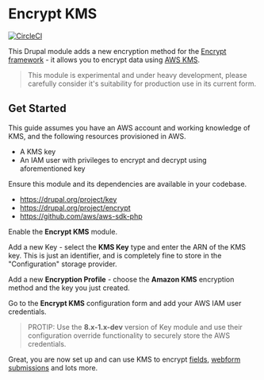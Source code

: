 # Encrypt KMS

[![CircleCI](https://circleci.com/gh/nicksantamaria/drupal-encrypt_kms.svg?style=svg)](https://circleci.com/gh/nicksantamaria/drupal-encrypt_kms)

This Drupal module adds a new encryption method for the [Encrypt framework](https://www.drupal.org/project/encrypt) - it allows you to encrypt data using [AWS KMS](https://aws.amazon.com/kms/).

> This module is experimental and under heavy development, please carefully consider it's suitability for production use in its current form.

## Get Started
This guide assumes you have an AWS account and working knowledge of KMS, and the following resources provisioned in AWS.

* A KMS key
* An IAM user with privileges to encrypt and decrypt using aforementioned key

Ensure this module and its dependencies are available in your codebase.

- https://drupal.org/project/key
- https://drupal.org/project/encrypt
- https://github.com/aws/aws-sdk-php

Enable the **Encrypt KMS** module.

Add a new Key - select the **KMS Key** type and enter the ARN of the KMS key. This is just an identifier, and is completely fine to store in the "Configuration" storage provider.

Add a new **Encryption Profile** - choose the **Amazon KMS** encryption method and the key you just created.

Go to the **Encrypt KMS** configuration form and add your AWS IAM user credentials.

> PROTIP: Use the **8.x-1.x-dev** version of Key module and use their configuration override functionality to securely store the AWS credentials.

Great, you are now set up and can use KMS to encrypt [fields](https://www.drupal.org/project/field_encrypt), [webform submissions](https://www.drupal.org/project/webform_encrypt) and lots more.
